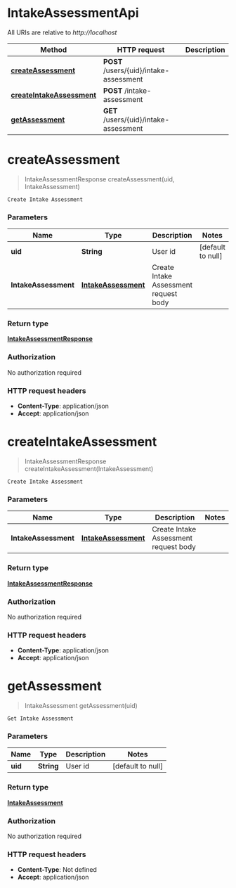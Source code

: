 # IntakeAssessmentApi

All URIs are relative to *http://localhost*

| Method | HTTP request | Description |
|------------- | ------------- | -------------|
| [**createAssessment**](IntakeAssessmentApi.md#createAssessment) | **POST** /users/{uid}/intake-assessment |  |
| [**createIntakeAssessment**](IntakeAssessmentApi.md#createIntakeAssessment) | **POST** /intake-assessment |  |
| [**getAssessment**](IntakeAssessmentApi.md#getAssessment) | **GET** /users/{uid}/intake-assessment |  |


<a name="createAssessment"></a>
# **createAssessment**
> IntakeAssessmentResponse createAssessment(uid, IntakeAssessment)



    Create Intake Assessment

### Parameters

|Name | Type | Description  | Notes |
|------------- | ------------- | ------------- | -------------|
| **uid** | **String**| User id | [default to null] |
| **IntakeAssessment** | [**IntakeAssessment**](../Models/IntakeAssessment.md)| Create Intake Assessment request body | |

### Return type

[**IntakeAssessmentResponse**](../Models/IntakeAssessmentResponse.md)

### Authorization

No authorization required

### HTTP request headers

- **Content-Type**: application/json
- **Accept**: application/json

<a name="createIntakeAssessment"></a>
# **createIntakeAssessment**
> IntakeAssessmentResponse createIntakeAssessment(IntakeAssessment)



    Create Intake Assessment

### Parameters

|Name | Type | Description  | Notes |
|------------- | ------------- | ------------- | -------------|
| **IntakeAssessment** | [**IntakeAssessment**](../Models/IntakeAssessment.md)| Create Intake Assessment request body | |

### Return type

[**IntakeAssessmentResponse**](../Models/IntakeAssessmentResponse.md)

### Authorization

No authorization required

### HTTP request headers

- **Content-Type**: application/json
- **Accept**: application/json

<a name="getAssessment"></a>
# **getAssessment**
> IntakeAssessment getAssessment(uid)



    Get Intake Assessment

### Parameters

|Name | Type | Description  | Notes |
|------------- | ------------- | ------------- | -------------|
| **uid** | **String**| User id | [default to null] |

### Return type

[**IntakeAssessment**](../Models/IntakeAssessment.md)

### Authorization

No authorization required

### HTTP request headers

- **Content-Type**: Not defined
- **Accept**: application/json

